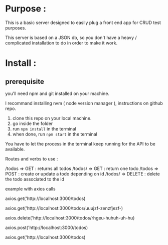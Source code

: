 # Purpose :

This is a basic server designed to easily plug a front end app for CRUD test purposes.

This server is based on a JSON db, so you don't have a heavy / complicated installation to do in order to make it work.

# Install : 

## prerequisite
you'll need npm and git installed on your machine.

I recommand installing nvm ( node version manager ), instructions on github repo.

1) clone this repo on your local machine.
2) go inside the folder
3) run ```npm install``` in the terminal
4) when done, run ```npm start``` in the terminal

You have to let the process in the terminal keep running for the API to be available.

Routes and verbs to use : 

/todos => GET : returns all todos
/todos/<id> => GET : return one todo
/todos => POST : create or update a todo depending on id 
/todos/<id> => DELETE : delete the todo associated to the id

example with axios calls 

axios.get('http://localhost:3000/todos)

axios.get('http://localhost:3000/todos/uuujzf-zenzfjezf-)

axios.delete('http://localhost:3000/todos/rhgeu-huhuh-uh-hu)

axios.post('http://localhost:3000/todos)

axios.get('http://localhost:3000/todos)